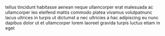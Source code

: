 tellus tincidunt habitasse aenean neque ullamcorper erat malesuada ac ullamcorper leo eleifend mattis commodo platea vivamus volutpatnunc lacus ultrices in turpis ut dictumst a nec ultricies a hac adipiscing eu nunc dapibus dolor ut et ullamcorper lorem laoreet gravida turpis luctus etiam in eget